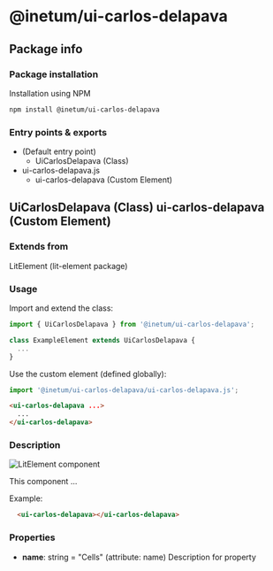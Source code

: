 # @inetum/ui-carlos-delapava

## Package info

### Package installation

Installation using NPM

```bash
npm install @inetum/ui-carlos-delapava
```

### Entry points & exports

- (Default entry point)
  - UiCarlosDelapava (Class)
- ui-carlos-delapava.js
  - ui-carlos-delapava (Custom Element)


## UiCarlosDelapava (Class) ui-carlos-delapava (Custom Element) 

### Extends from

LitElement (lit-element package)

### Usage

Import and extend the class:

```js
import { UiCarlosDelapava } from '@inetum/ui-carlos-delapava';

class ExampleElement extends UiCarlosDelapava {
  ...
}
```

Use the custom element (defined globally):

```js
import '@inetum/ui-carlos-delapava/ui-carlos-delapava.js';
```

```html
<ui-carlos-delapava ...>
  ...
</ui-carlos-delapava>
```

### Description

![LitElement component](https://img.shields.io/badge/litElement-component-blue.svg)

This component ...

Example:

```html
  <ui-carlos-delapava></ui-carlos-delapava>
```

### Properties

- **name**: string = "Cells" (attribute: name)
    Description for property
